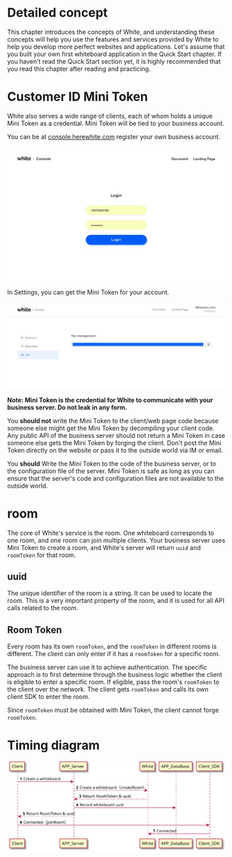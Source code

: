 # Detailed concept

This chapter introduces the concepts of White, and understanding these concepts will help you use the features and services provided by White to help you develop more perfect websites and applications. Let's assume that you built your own first whiteboard application in the Quick Start chapter. If you haven't read the Quick Start section yet, it is highly recommended that you read this chapter after reading and practicing.

# Customer ID Mini Token

White also serves a wide range of clients, each of whom holds a unique Mini Token as a credential. Mini Token will be tied to your business account.

You can be at [console.herewhite.com](https://console.herewhite.com) register your own business account.

![屏幕快照 2018-08-17 15.22.47.png | left | 747x724](./_images/console_login.jpg)

In Settings, you can get the Mini Token for your account.

![屏幕快照 2018-08-17 15.25.13.png | center | 747x394](./_images/consle_key.jpg)

__Note: Mini Token is the credential for White to communicate with your business server. Do not leak in any form.__

You __should not__ write the Mini Token to the client/web page code because someone else might get the Mini Token by decompiling your client code. Any public API of the business server should not return a Mini Token in case someone else gets the Mini Token by forging the client. Don't post the Mini Token directly on the website or pass it to the outside world via IM or email.

You __should__ Write the Mini Token to the code of the business server, or to the configuration file of the server. Mini Token is safe as long as you can ensure that the server's code and configuration files are not available to the outside world.

# room

The core of White's service is the room. One whiteboard corresponds to one room, and one room can join multiple clients. Your business server uses Mini Token to create a room, and White's server will return `uuid` and `roomToken` for that room.

## uuid

The unique identifier of the room is a string. It can be used to locate the room. This is a very important property of the room, and it is used for all API calls related to the room.

## Room Token

Every room has its own `roomToken`, and the `roomToken` in different rooms is different. The client can only enter if it has a `roomToken` for a specific room.

The business server can use it to achieve authentication. The specific approach is to first determine through the business logic whether the client is eligible to enter a specific room. If eligible, pass the room's `roomToken` to the client over the network. The client gets `roomToken` and calls its own client SDK to enter the room.

Since `roomToken` must be obtained with Mini Token, the client cannot forge `roomToken`.

# Timing diagram

![屏幕快照 2018-08-17 15.25.13.png | center | 747x394](./_images/en-uk/white_desgin.svg)

